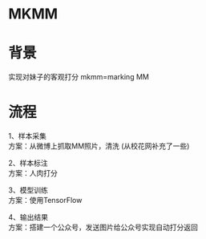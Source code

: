 # MKMM

# 背景  
实现对妹子的客观打分
mkmm=marking  MM

# 流程  
1、样本采集  
方案：从微博上抓取MM照片，清洗
(从校花网补充了一些)

2、样本标注  
方案：人肉打分

3、模型训练  
方案：使用TensorFlow 

4、输出结果  
方案：搭建一个公众号，发送图片给公众号实现自动打分返回

